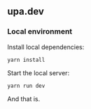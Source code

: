 ## upa.dev

### Local environment

Install local dependencies:

```yarn install```

Start the local server:

```yarn run dev```

And that is.
